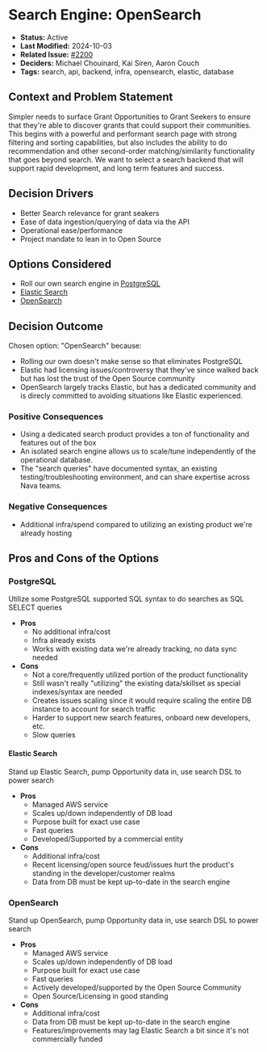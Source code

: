 # Search Engine: OpenSearch

- **Status:** Active <!-- REQUIRED -->
- **Last Modified:** 2024-10-03 <!-- REQUIRED -->
- **Related Issue:** [#2200](https://github.com/HHS/simpler-grants-gov/issues/2200) <!-- RECOMMENDED -->
- **Deciders:** Michael Chouinard, Kai Siren, Aaron Couch <!-- REQUIRED -->
- **Tags:** search, api, backend, infra, opensearch, elastic, database <!-- OPTIONAL -->

## Context and Problem Statement

Simpler needs to surface Grant Opportunities to Grant Seekers to ensure that they're able to discover grants that could support their communities. This begins with a powerful and performant search page with strong filtering and sorting capabilities, but also includes the ability to do recommendation and other second-order matching/similarity functionality that goes beyond search. We want to select a search backend that will support rapid development, and long term features and success.

## Decision Drivers <!-- RECOMMENDED -->

- Better Search relevance for grant seakers
- Ease of data ingestion/querying of data via the API
- Operational ease/performance
- Project mandate to lean in to Open Source

## Options Considered

- Roll our own search engine in [PostgreSQL](https://postgresql.org)
- [Elastic Search](https://www.elastic.co/)
- [OpenSearch](https://opensearch.org/)

## Decision Outcome <!-- REQUIRED -->

Chosen option: "OpenSearch" because:

- Rolling our own doesn't make sense so that eliminates PostgreSQL
- Elastic had licensing issues/controversy that they've since walked back but has lost the trust of the Open Source community
- OpenSearch largely tracks Elastic, but has a dedicated community and is direcly committed to avoiding situations like Elastic experienced.

### Positive Consequences <!-- OPTIONAL -->

- Using a dedicated search product provides a ton of functionality and features out of the box
- An isolated search engine allows us to scale/tune independently of the operational database.
- The "search queries" have documented syntax, an existing testing/troubleshooting environment, and can share expertise across Nava teams.

### Negative Consequences <!-- OPTIONAL -->

- Additional infra/spend compared to utilizing an existing product we're already hosting

## Pros and Cons of the Options <!-- OPTIONAL -->

### PostgreSQL

Utilize some PostgreSQL supported SQL syntax to do searches as SQL SELECT queries <!-- OPTIONAL -->

- **Pros**
  - No additional infra/cost
  - Infra already exists
  - Works with existing data we're already tracking, no data sync needed
- **Cons**
  - Not a core/frequently utilized portion of the product functionality
  - Still wasn't really "utilizing" the existing data/skillset as special indexes/syntax are needed
  - Creates issues scaling since it would require scaling the entire DB instance to account for search traffic
  - Harder to support new search features, onboard new developers, etc.
  - Slow queries

#### Elastic Search

Stand up Elastic Search, pump Opportunity data in, use search DSL to power search <!-- OPTIONAL -->

- **Pros**
  - Managed AWS service
  - Scales up/down independently of DB load
  - Purpose built for exact use case
  - Fast queries
  - Developed/Supported by a commercial entity
- **Cons**
  - Additional infra/cost
  - Recent licensing/open source feud/issues hurt the product's standing in the developer/customer realms
  - Data from DB must be kept up-to-date in the search engine

### OpenSearch

Stand up OpenSearch, pump Opportunity data in, use search DSL to power search <!-- OPTIONAL -->

- **Pros**
  - Managed AWS service
  - Scales up/down independently of DB load
  - Purpose built for exact use case
  - Fast queries
  - Actively developed/supported by the Open Source Community
  - Open Source/Licensing in good standing
- **Cons**
  - Additional infra/cost
  - Data from DB must be kept up-to-date in the search engine
  - Features/improvements may lag Elastic Search a bit since it's not commercially funded
